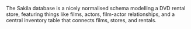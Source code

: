 The Sakila database is a nicely normalised schema modelling a DVD rental store, featuring things like films, actors, film-actor relationships, and a central inventory table that connects films, stores, and rentals.
